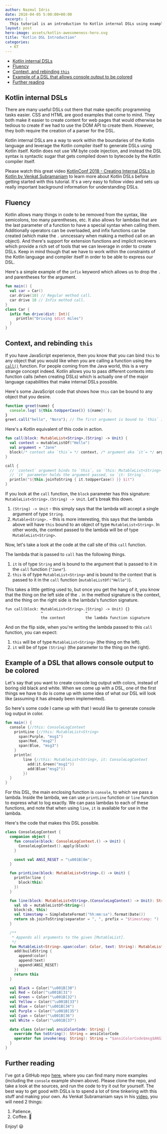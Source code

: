 ```yaml
---
author: Nazmul Idris
date: 2018-04-05 5:00:00+00:00
excerpt: |
  This tutorial is an introduction to Kotlin internal DSLs using examples.
layout: post
hero-image: assets/kotlin-awesomeness-hero.svg
title: "Kotlin DSL Introduction"
categories:
  - KT
---
```


<!-- START doctoc generated TOC please keep comment here to allow auto update -->
<!-- DON'T EDIT THIS SECTION, INSTEAD RE-RUN doctoc TO UPDATE -->

- [Kotlin internal DSLs](#kotlin-internal-dsls)
- [Fluency](#fluency)
- [Context, and rebinding `this`](#context-and-rebinding-this)
- [Example of a DSL that allows console output to be colored](#example-of-a-dsl-that-allows-console-output-to-be-colored)
- [Further reading](#further-reading)

<!-- END doctoc generated TOC please keep comment here to allow auto update -->

## Kotlin internal DSLs

There are many useful DSLs out there that make specific programming tasks easier. CSS and HTML are good examples that
come to mind. They both make it easier to create content for web pages that would otherwise be tedious to create if we
had to use the DOM API to create them. However, they both require the creation of a parser for the DSL.

Kotlin internal DSLs are a way to work within the boundaries of the Kotlin language and leverage the Kotlin compiler
itself to generate DSLs using Kotlin itself. Kotlin does not use VM byte code injection, and instead the DSL syntax is
syntactic sugar that gets compiled down to bytecode by the Kotlin compiler itself.

Please watch this great video
[KotlinConf 2018 - Creating Internal DSLs in Kotlin by Venkat Subramaniam](https://www.youtube.com/watch?v=JzTeAM8N1-o)
to learn more about Kotlin DSLs before getting started with this tutorial. It's a very easy to follow video and sets up
really important background information for understanding DSLs.

## Fluency

Kotlin allows many things in code to be removed from the syntax, like semicolons, too many parentheses, etc. It also
allows for lambdas that are the last parameter of a function to have a special syntax when calling them. Additionally
operators can be overloaded, and infix functions can be created (which make the `.` unncessary when making a method call
on an object). And there's support for extension functions and implicit recievers which provide a rich set of tools that
we can leverage in order to create DSLs. Keep in mind though that we have to work within the constraints of the Kotlin
language and compiler itself in order to be able to express our DSL.

Here's a simple example of the `infix` keyword which allows us to drop the `.` and parentheses for the argument.

```kotlin
fun main() {
  val car = Car()
  car.drive(10) // Regular method call.
  car drive 10 // Infix method call.
}
class Car {
  infix fun drive(dist: Int){
     println("Driving $dist miles")
  }
}
```

## Context, and rebinding `this`

If you have JavaScript experience, then you know that you can bind `this` to any object that you would like when you are
calling a function using the
[`call()`](https://developer.mozilla.org/en-US/docs/Web/JavaScript/Reference/Global_Objects/Function/call) function. For
people coming from the Java world, this is a very strange concept indeed. Kotlin allows you to pass different contexts
into function calls (when creating DSLs) which is actually one of the major language capabilities that make internal
DSLs possible.

Here's some JavaScript code that shows how `this` can be bound to any object that you desire.

```javascript
function greet(name) {
  console.log(`${this.toUpperCase()} ${name}!`);
}
greet.call("hello", "Nora"); // The first argument is bound to `this` in the call to `greet()`.
```

Here's a Kotlin equivalent of this code in action.

```kotlin
fun call(block: MutableList<String>.(String) -> Unit) {
  val context = mutableListOf("Hello")
  val argument = "Jane"
  block(/* context aka `this`= */ context, /* argument aka `it`= */ argument)
}

call {
  // `context` argument binds to `this`, so `this: MutableList<String>`.
  // `it` parameter holds the argument passed, so `it: String`.
  println("${this.joinToString { it.toUpperCase() }} $it")
}
```

If you look at the `call` function, the `block` parameter has this signature: `MutableList<String>.(String) -> Unit`.
Let's break this down.

1. `(String) -> Unit` - this simply says that the lambda will accept a single argument of type `String`.
2. `Mutable<String>.` - this is more interesting, this says that the lambda above will have `this` bound to an object of
   type `MutableList<String>`. In other words, the context passed to the lambda will be of type `MutableList<String>`.

Now, let's take a look at the code at the call site of this `call` function.

The lambda that is passed to `call` has the following things.

1. `it` is of type `String` and is bound to the argument that is passed to it in the `call` function (`"Jane"`).
2. `this` is of type `MutableList<String>` and is bound to the context that is passed to it in the `call` function
   (`mutableListOf("Hello")`).

This takes a little getting used to, but once you get the hang of it, you know that the thing on the left side of the
`.` in the method signature is the context, and the thing on the right side is the lambda's function signature.

```text
fun call(block: MutableList<String>.(String) -> Unit) {}
                ^                   ^
                the context         the lambda function signature
```

And on the flip side, when you're writing the lambda passed to this `call` function, you can expect:

1. `this` will be of type `MutableList<String>` (the thing on the left).
2. `it` will be of type `(String)` (the parameter to the thing on the right).

## Example of a DSL that allows console output to be colored

Let's say that you want to create console log output with colors, instead of boring old black and white. When we come up
with a DSL, one of the first things we have to do is come up with some idea of what our DSL will look like (assuming it
has already been implemented).

So here's some code I came up with that I would like to generate console log output in color.

```kotlin
fun main() {
  console {//this: ConsoleLogContext
    printLine {//this: MutableList<String>
      span(Purple, "msg1")
      span(Red, "msg2")
      span(Blue, "msg3")
    }
    println(
        line {//this: MutableList<String>, it: ConsoleLogContext
          add(it.Green("msg1"))
          add(Blue("msg2"))
        })
  }
}
```

For this DSL, the main enclosing function is `console`, to which we pass a lambda. Inside the lambda, we can use
`printLine` function or `line` function to express what to log exactly. We can pass lambdas to each of these functions,
and note that when using `line`, `it` is available for use in the lambda.

Here's the code that makes this DSL possible.

```kotlin
class ConsoleLogContext {
  companion object {
    fun console(block: ConsoleLogContext.() -> Unit) {
      ConsoleLogContext().apply(block)
    }

    const val ANSI_RESET = "\u001B[0m";
  }

  fun printLine(block: MutableList<String>.() -> Unit) {
    println(line {
      block(this)
    })
  }

  fun line(block: MutableList<String>.(ConsoleLogContext) -> Unit): String {
    val sb = mutableListOf<String>()
    block(sb, this)
    val timestamp = SimpleDateFormat("hh:mm:sa").format(Date())
    return sb.joinToString(separator = ", ", prefix = "$timestamp: ")
  }

  /**
   * Appends all arguments to the given [MutableList].
   */
  fun MutableList<String>.span(color: Color, text: String): MutableList<String> {
    add(buildString {
      append(color)
      append(text)
      append(ANSI_RESET)
    })
    return this
  }

  val Black = Color("\u001B[30")
  val Red = Color("\u001B[31")
  val Green = Color("\u001B[32")
  val Yellow = Color("\u001B[33")
  val Blue = Color("\u001B[34")
  val Purple = Color("\u001B[35")
  val Cyan = Color("\u001B[36")
  val White = Color("\u001B[37")

  data class Color(val ansiColorCode: String) {
    override fun toString(): String = ansiColorCode
    operator fun invoke(msg: String): String = "$ansiColorCode$msg$ANSI_RESET"
  }
}
```

## Further reading

I've got a GitHub repo [here](https://github.com/nazmulidris/kt-scratch/tree/master/src/main/kotlin/dsl), where you can
find many more examples (including the `console` example shown above). Please clone the repo, and take a look at the
sources, and run the code to try it out for yourself. The best way to get good with DSLs is to spend a lot of time
tinkering with this stuff and making your own. As Venkat Subramaniam says in his
[video](https://www.youtube.com/watch?v=JzTeAM8N1-o), you will need 2 things:

1. Patience,
2. Coffee. 🤣

Enjoy! 😃

